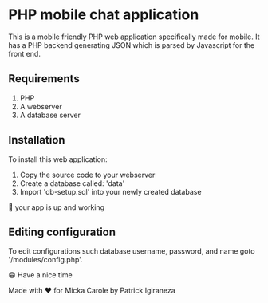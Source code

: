 # PHP mobile chat application

This is a mobile friendly PHP web application specifically made for mobile. It has a PHP backend generating JSON which is parsed by Javascript for the front end.

## Requirements

1) PHP 
2) A webserver
3) A database server

## Installation

To install this web application:
1) Copy the source code to your webserver
2) Create a database called: 'data'
3) Import 'db-setup.sql' into your newly created database

👏 your app is up and working

## Editing configuration

To edit configurations such database username, password, and name goto '/modules/config.php'.

😁 Have a nice time


Made with ❤ for Micka Carole by Patrick Igiraneza
